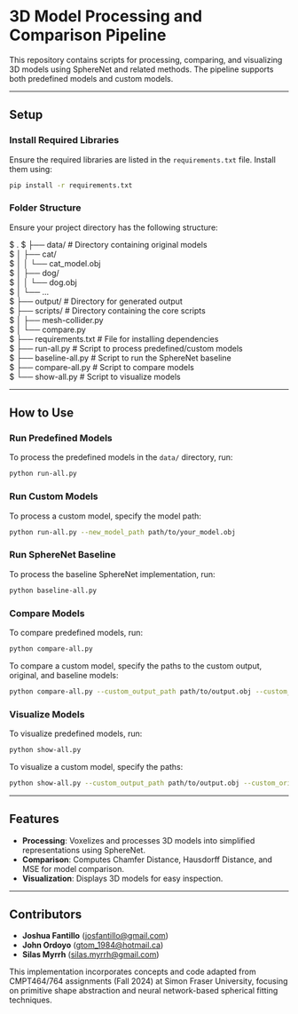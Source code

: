 # 3D Model Processing and Comparison Pipeline

This repository contains scripts for processing, comparing, and visualizing 3D models using SphereNet and related methods. The pipeline supports both predefined models and custom models.

---

## **Setup**

### **Install Required Libraries**
Ensure the required libraries are listed in the `requirements.txt` file. Install them using:

```bash
pip install -r requirements.txt
```

### **Folder Structure**
Ensure your project directory has the following structure:

$ .
$ ├── data/                 # Directory containing original models  
$ │   ├── cat/  
$ │   │   └── cat_model.obj  
$ │   ├── dog/  
$ │   │   └── dog.obj  
$ │   └── ...  
$ ├── output/               # Directory for generated output  
$ ├── scripts/              # Directory containing the core scripts  
$ │   ├── mesh-collider.py  
$ │   └── compare.py  
$ ├── requirements.txt      # File for installing dependencies  
$ ├── run-all.py            # Script to process predefined/custom models  
$ ├── baseline-all.py       # Script to run the SphereNet baseline  
$ ├── compare-all.py        # Script to compare models  
$ └── show-all.py           # Script to visualize models  

---

## **How to Use**

### **Run Predefined Models**
To process the predefined models in the `data/` directory, run:
```bash
python run-all.py
```
### **Run Custom Models**
To process a custom model, specify the model path:
```bash
python run-all.py --new_model_path path/to/your_model.obj
```
### **Run SphereNet Baseline**
To process the baseline SphereNet implementation, run:
```bash
python baseline-all.py
```
### **Compare Models**
To compare predefined models, run:
```bash
python compare-all.py
```
To compare a custom model, specify the paths to the custom output, original, and baseline models:
```bash
python compare-all.py --custom_output_path path/to/output.obj --custom_original_path path/to/original.obj --custom_baseline_path path/to/baseline.obj
```
### **Visualize Models**
To visualize predefined models, run:
```bash
python show-all.py
```
To visualize a custom model, specify the paths:
```bash
python show-all.py --custom_output_path path/to/output.obj --custom_original_path path/to/original.obj --custom_baseline_path path/to/baseline.obj
```
---

## **Features**

- **Processing**: Voxelizes and processes 3D models into simplified representations using SphereNet.  
- **Comparison**: Computes Chamfer Distance, Hausdorff Distance, and MSE for model comparison.  
- **Visualization**: Displays 3D models for easy inspection.

---

## **Contributors**

- **Joshua Fantillo**  (josfantillo@gmail.com)
- **John Ordoyo**  (gtom_1984@hotmail.ca)
- **Silas Myrrh**  (silas.myrrh@gmail.com)

This implementation incorporates concepts and code adapted from CMPT464/764 assignments (Fall 2024) at Simon Fraser University, focusing on primitive shape abstraction and neural network-based spherical fitting techniques.
